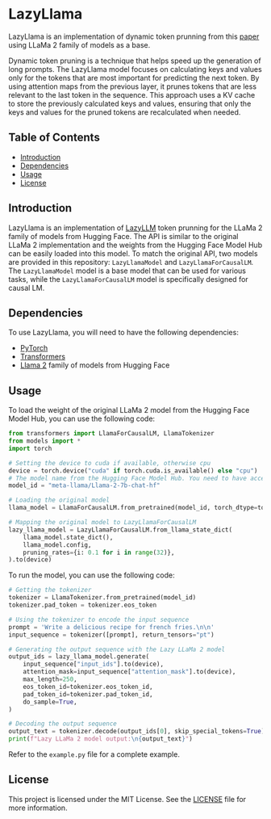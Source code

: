 # LazyLlama

LazyLlama is an implementation of dynamic token prunning from this [paper](https://arxiv.org/abs/2407.14057) using LLaMa 2 family of models as a base.

Dynamic token pruning is a technique that helps speed up the generation of long prompts. The LazyLlama model focuses on calculating keys and values only for the tokens that are most important for predicting the next token. By using attention maps from the previous layer, it prunes tokens that are less relevant to the last token in the sequence. This approach uses a KV cache to store the previously calculated keys and values, ensuring that only the keys and values for the pruned tokens are recalculated when needed.

## Table of Contents

- [Introduction](#introduction)
- [Dependencies](#dependencies)
- [Usage](#usage)
- [License](#license)

## Introduction

LazyLlama is an implementation of [LazyLLM](https://arxiv.org/abs/2407.14057) token prunning for the LLaMa 2 family of models from Hugging Face. The API is similar to the original LLaMa 2 implementation and the weights from the Hugging Face Model Hub can be easily loaded into this model. To match the original API, two models are provided in this repository: `LazyLlamaModel` and `LazyLlamaForCausalLM`. The `LazyLlamaModel` model is a base model that can be used for various tasks, while the `LazyLlamaForCausalLM` model is specifically designed for causal LM.

## Dependencies

To use LazyLlama, you will need to have the following dependencies:

- [PyTorch](https://pytorch.org/)
- [Transformers](https://huggingface.co/transformers/)
- [Llama 2](https://huggingface.co/meta-llama/Llama-2-7b-chat-hf) family of models from Hugging Face

## Usage

To load the weight of the original LLaMa 2 model from the Hugging Face Model Hub, you can use the following code:

```python
from transformers import LlamaForCausalLM, LlamaTokenizer
from models import *
import torch

# Setting the device to cuda if available, otherwise cpu
device = torch.device("cuda" if torch.cuda.is_available() else "cpu")
# The model name from the Hugging Face Model Hub. You need to have access to llama-2-7b-chat-hf to run this code. 
model_id = "meta-llama/Llama-2-7b-chat-hf"

# Loading the original model
llama_model = LlamaForCausalLM.from_pretrained(model_id, torch_dtype=torch.bfloat16).to(device)

# Mapping the original model to LazyLlamaForCausalLM
lazy_llama_model = LazyLlamaForCausalLM.from_llama_state_dict(
    llama_model.state_dict(), 
    llama_model.config,
    pruning_rates={i: 0.1 for i in range(32)}, 
).to(device)
```
To run the model, you can use the following code:

```python
# Getting the tokenizer
tokenizer = LlamaTokenizer.from_pretrained(model_id)
tokenizer.pad_token = tokenizer.eos_token

# Using the tokenizer to encode the input sequence
prompt = 'Write a delicious recipe for french fries.\n\n'
input_sequence = tokenizer([prompt], return_tensors="pt")

# Generating the output sequence with the Lazy LLaMa 2 model
output_ids = lazy_llama_model.generate(
    input_sequence["input_ids"].to(device), 
    attention_mask=input_sequence["attention_mask"].to(device), 
    max_length=250, 
    eos_token_id=tokenizer.eos_token_id,
    pad_token_id=tokenizer.pad_token_id,
    do_sample=True,
)

# Decoding the output sequence
output_text = tokenizer.decode(output_ids[0], skip_special_tokens=True)
print(f"Lazy LLaMa 2 model output:\n{output_text}")
```

Refer to the `example.py` file for a complete example.

## License

This project is licensed under the MIT License. See the [LICENSE](LICENSE) file for more information.